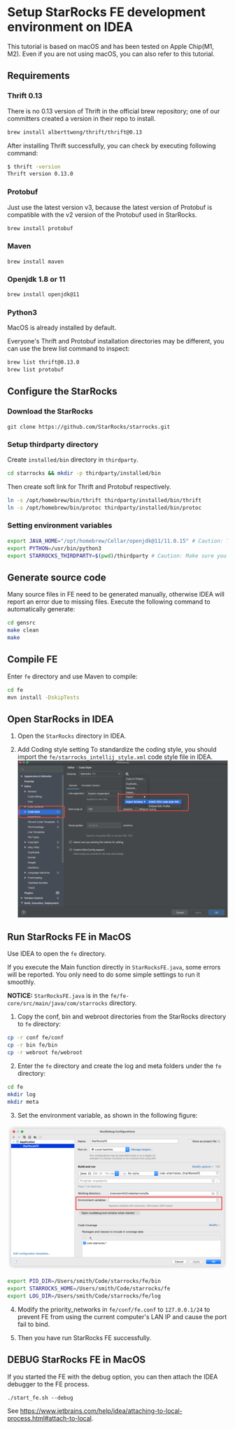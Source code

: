 ---
---

# Setup StarRocks FE development environment on IDEA

This tutorial is based on macOS and has been tested on Apple Chip(M1, M2).
Even if you are not using macOS, you can also refer to this tutorial.

## Requirements

### Thrift 0.13

There is no 0.13 version of Thrift in the official brew repository; one of our committers created a version in their repo to install. 

```bash
brew install alberttwong/thrift/thrift@0.13
```

After installing Thrift successfully, you can check by executing following command:

```bash
$ thrift -version
Thrift version 0.13.0
```

### Protobuf

Just use the latest version v3, because the latest version of Protobuf is compatible with the v2 version of the Protobuf used in StarRocks.

```bash
brew install protobuf
```

### Maven

```
brew install maven
```

### Openjdk 1.8 or 11

```bash
brew install openjdk@11
```

### Python3

MacOS is already installed by default.


Everyone's Thrift and Protobuf installation directories may be different, you can use the brew list command to inspect:

```bash
brew list thrift@0.13.0
brew list protobuf
```

## Configure the StarRocks

### Download the StarRocks

```
git clone https://github.com/StarRocks/starrocks.git
```

### Setup thirdparty directory

Create `installed/bin` directory in `thirdparty`.

```bash
cd starrocks && mkdir -p thirdparty/installed/bin
```

Then create soft link for Thrift and Protobuf respectively.

```bash
ln -s /opt/homebrew/bin/thrift thirdparty/installed/bin/thrift
ln -s /opt/homebrew/bin/protoc thirdparty/installed/bin/protoc
```

### Setting environment variables

```bash
export JAVA_HOME="/opt/homebrew/Cellar/openjdk@11/11.0.15" # Caution: The jdk version may be different in you desktop
export PYTHON=/usr/bin/python3
export STARROCKS_THIRDPARTY=$(pwd)/thirdparty # Caution: Make sure you are in the starrocks directory
```

## Generate source code

Many source files in FE need to be generated manually, otherwise IDEA will report an error due to missing files.
Execute the following command to automatically generate:

```bash
cd gensrc
make clean
make
```

## Compile FE

Enter `fe` directory and use Maven to compile:

```bash
cd fe
mvn install -DskipTests
```

## Open StarRocks in IDEA

1. Open the `StarRocks` directory in IDEA.

2. Add Coding style setting
    To standardize the coding style, you should import the `fe/starrocks_intellij_style.xml` code style file in IDEA.
![image-20220701193938856](../../assets/IDEA-2.png)

## Run StarRocks FE in MacOS

Use IDEA to open the `fe` directory.

If you execute the Main function directly in `StarRocksFE.java`, some errors will be reported. You only need to do some simple settings to run it smoothly.

**NOTICE:**  `StarRocksFE.java` is in the `fe/fe-core/src/main/java/com/starrocks` directory.

1. Copy the conf, bin and webroot directories from the StarRocks directory to `fe` directory:

```bash
cp -r conf fe/conf
cp -r bin fe/bin
cp -r webroot fe/webroot
```

2. Enter the `fe` directory and create the log and meta folders under the `fe` directory:

```bash
cd fe
mkdir log
mkdir meta
```

3. Set the environment variable, as shown in the following figure:

![image-20220701193938856](../../assets/IDEA-1.png)

```bash
export PID_DIR=/Users/smith/Code/starrocks/fe/bin
export STARROCKS_HOME=/Users/smith/Code/starrocks/fe
export LOG_DIR=/Users/smith/Code/starrocks/fe/log
```

4. Modify the priority_networks in `fe/conf/fe.conf` to `127.0.0.1/24` to prevent FE from using the current computer's LAN IP and cause the port fail to bind.

5. Then you have run StarRocks FE successfully.

## DEBUG StarRocks FE in MacOS

If you started the FE with the debug option, you can then attach the IDEA debugger to the FE process.


```
./start_fe.sh --debug
```

See https://www.jetbrains.com/help/idea/attaching-to-local-process.html#attach-to-local.

